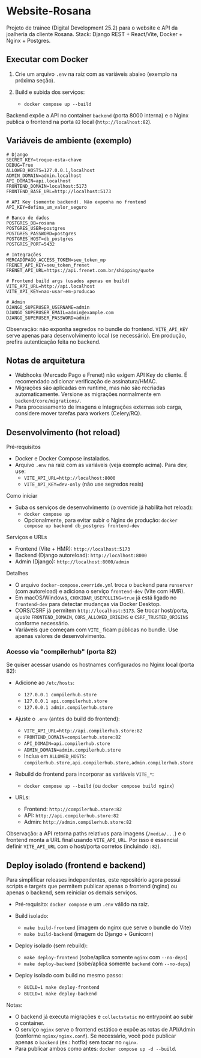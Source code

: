 # Website-Rosana

Projeto de trainee (Digital Development 25.2) para o website e API da joalheria da cliente Rosana. Stack: Django REST + React/Vite, Docker + Nginx + Postgres.

## Executar com Docker

1. Crie um arquivo `.env` na raiz com as variáveis abaixo (exemplo na próxima seção).
2. Build e subida dos serviços:

   - `docker compose up --build`

Backend expõe a API no container `backend` (porta 8000 interna) e o Nginx publica o frontend na porta `82` local (`http://localhost:82`).

## Variáveis de ambiente (exemplo)

```
# Django
SECRET_KEY=troque-esta-chave
DEBUG=True
ALLOWED_HOSTS=127.0.0.1,localhost
ADMIN_DOMAIN=admin.localhost
API_DOMAIN=api.localhost
FRONTEND_DOMAIN=localhost:5173
FRONTEND_BASE_URL=http://localhost:5173

# API Key (somente backend). Não exponha no frontend
API_KEY=defina_um_valor_seguro

# Banco de dados
POSTGRES_DB=rosana
POSTGRES_USER=postgres
POSTGRES_PASSWORD=postgres
POSTGRES_HOST=db_postgres
POSTGRES_PORT=5432

# Integrações
MERCADOPAGO_ACCESS_TOKEN=seu_token_mp
FRENET_API_KEY=seu_token_frenet
FRENET_API_URL=https://api.frenet.com.br/shipping/quote

# Frontend build args (usados apenas em build)
VITE_API_URL=http://api.localhost
VITE_API_KEY=nao-usar-em-producao

# Admin
DJANGO_SUPERUSER_USERNAME=admin
DJANGO_SUPERUSER_EMAIL=admin@example.com
DJANGO_SUPERUSER_PASSWORD=admin
```

Observação: não exponha segredos no bundle do frontend. `VITE_API_KEY` serve apenas para desenvolvimento local (se necessário). Em produção, prefira autenticação feita no backend.

## Notas de arquitetura

- Webhooks (Mercado Pago e Frenet) não exigem API Key do cliente. É recomendado adicionar verificação de assinatura/HMAC.
- Migrações são aplicadas em runtime, mas não são recriadas automaticamente. Versione as migrações normalmente em `backend/core/migrations/`.
- Para processamento de imagens e integrações externas sob carga, considere mover tarefas para workers (Celery/RQ).

## Desenvolvimento (hot reload)

Pré‑requisitos
- Docker e Docker Compose instalados.
- Arquivo `.env` na raiz com as variáveis (veja exemplo acima). Para dev, use:
  - `VITE_API_URL=http://localhost:8000`
  - `VITE_API_KEY=dev-only` (não use segredos reais)

Como iniciar
- Suba os serviços de desenvolvimento (o override já habilita hot reload):
  - `docker compose up`
  - Opcionalmente, para evitar subir o Nginx de produção: `docker compose up backend db_postgres frontend-dev`

Serviços e URLs
- Frontend (Vite + HMR): `http://localhost:5173`
- Backend (Django autoreload): `http://localhost:8000`
- Admin (Django): `http://localhost:8000/admin`

Detalhes
- O arquivo `docker-compose.override.yml` troca o backend para `runserver` (com autoreload) e adiciona o serviço `frontend-dev` (Vite com HMR).
- Em macOS/Windows, `CHOKIDAR_USEPOLLING=true` já está ligado no `frontend-dev` para detectar mudanças via Docker Desktop.
- CORS/CSRF já permitem `http://localhost:5173`. Se trocar host/porta, ajuste `FRONTEND_DOMAIN`, `CORS_ALLOWED_ORIGINS` e `CSRF_TRUSTED_ORIGINS` conforme necessário.
- Variáveis que começam com `VITE_` ficam públicas no bundle. Use apenas valores de desenvolvimento.

### Acesso via "compilerhub" (porta 82)

Se quiser acessar usando os hostnames configurados no Nginx local (porta 82):

- Adicione ao `/etc/hosts`:
  - `127.0.0.1 compilerhub.store`
  - `127.0.0.1 api.compilerhub.store`
  - `127.0.0.1 admin.compilerhub.store`

- Ajuste o `.env` (antes do build do frontend):
  - `VITE_API_URL=http://api.compilerhub.store:82`
  - `FRONTEND_DOMAIN=compilerhub.store:82`
  - `API_DOMAIN=api.compilerhub.store`
  - `ADMIN_DOMAIN=admin.compilerhub.store`
  - Inclua em `ALLOWED_HOSTS`: `compilerhub.store,api.compilerhub.store,admin.compilerhub.store`

- Rebuild do frontend para incorporar as variáveis `VITE_*`:
  - `docker compose up --build` (ou `docker compose build nginx`)

- URLs:
  - Frontend: `http://compilerhub.store:82`
  - API: `http://api.compilerhub.store:82`
  - Admin: `http://admin.compilerhub.store:82`

Observação: a API retorna paths relativos para imagens (`/media/...`) e o frontend monta a URL final usando `VITE_API_URL`. Por isso é essencial definir `VITE_API_URL` com o host/porta corretos (incluindo `:82`).

## Deploy isolado (frontend e backend)

Para simplificar releases independentes, este repositório agora possui scripts e targets que permitem publicar apenas o frontend (nginx) ou apenas o backend, sem reiniciar os demais serviços.

- Pré‑requisito: `docker compose` e um `.env` válido na raiz.

- Build isolado:
  - `make build-frontend` (imagem do nginx que serve o bundle do Vite)
  - `make build-backend` (imagem do Django + Gunicorn)

- Deploy isolado (sem rebuild):
  - `make deploy-frontend` (sobe/aplica somente `nginx` com `--no-deps`)
  - `make deploy-backend` (sobe/aplica somente `backend` com `--no-deps`)

- Deploy isolado com build no mesmo passo:
  - `BUILD=1 make deploy-frontend`
  - `BUILD=1 make deploy-backend`

Notas:
- O backend já executa migrações e `collectstatic` no entrypoint ao subir o container.
- O serviço `nginx` serve o frontend estático e expõe as rotas de API/Admin (conforme `nginx/nginx.conf`). Se necessário, você pode publicar apenas o `backend` (ex.: hotfix) sem tocar no `nginx`.
- Para publicar ambos como antes: `docker compose up -d --build`.
